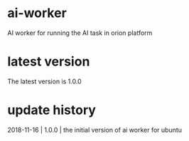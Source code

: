 # ai-worker
AI worker for running the AI task in orion platform

# latest version
The latest version is 1.0.0

# update history
2018-11-16 |  1.0.0   | the initial version of ai worker for ubuntu
